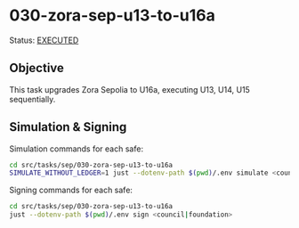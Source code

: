 # 030-zora-sep-u13-to-u16a

Status: [EXECUTED](https://sepolia.etherscan.io/tx/0xb000e85475326c5278204d31492945e4100f2c747f19e91b53ceb6a5e620ad6e)

## Objective

This task upgrades Zora Sepolia to U16a, executing U13, U14, U15 sequentially.

## Simulation & Signing

Simulation commands for each safe:
```bash
cd src/tasks/sep/030-zora-sep-u13-to-u16a
SIMULATE_WITHOUT_LEDGER=1 just --dotenv-path $(pwd)/.env simulate <council|foundation>
```

Signing commands for each safe:
```bash
cd src/tasks/sep/030-zora-sep-u13-to-u16a
just --dotenv-path $(pwd)/.env sign <council|foundation>
```
